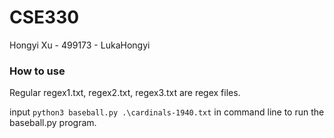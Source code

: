 # CSE330
Hongyi Xu - 499173 - LukaHongyi


### How to use
Regular regex1.txt, regex2.txt, regex3.txt are regex files.

input `python3 baseball.py .\cardinals-1940.txt` in command line to run the baseball.py program. 